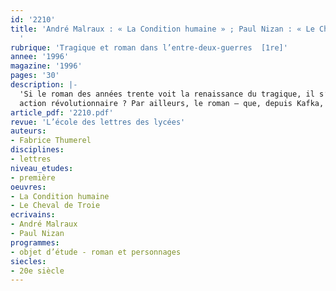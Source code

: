 ```yaml
---
id: '2210'
title: 'André Malraux : « La Condition humaine » ; Paul Nizan : « Le Cheval de Troie »
  '
rubrique: 'Tragique et roman dans l’entre-deux-guerres  [1re]'
annee: '1996'
magazine: '1996'
pages: '30'
description: |-
  'Si le roman des années trente voit la renaissance du tragique, il s’agit bel et bien d’une nouvelle forme, qui peut être qualifiée d’historique – laquelle s’accompagne d’un motif qui a traversé la littérature du XIXe siècle, celui de la Révolution. Seulement, ce retour de la Révolution sur la scène romanesque n’est pas sans soulever de lourdes interrogations : si épopée moderne il y a, quelles en sont les caractéristiques ? Témoigne-t-elle du même messianisme marxiste que le siècle précédent ? Quelles sont les utopies et les apories de cette
  action révolutionnaire ? Par ailleurs, le roman – que, depuis Kafka, l’on considère comme une allégorie métaphysique sur la condition humaine – se nourrit de réflexions philosophiques. C’est ainsi que « La Condition humaine » (1933) et « Le Cheval de Troie » (1935) sont répertoriés comme « romans à idées ». Quelle est l’originalité littéraire de leurs auteurs, souvent qualifiés d’abstraits ? Comment incarner des idées – et, en particulier, comment exprimer l’angoisse qui resurgit en ces années noires, comment la faire naître chez le lecteur ?'
article_pdf: '2210.pdf'
revue: 'L’école des lettres des lycées'
auteurs:
- Fabrice Thumerel
disciplines:
- lettres
niveau_etudes:
- première
oeuvres:
- La Condition humaine
- Le Cheval de Troie
ecrivains:
- André Malraux
- Paul Nizan
programmes:
- objet d’étude - roman et personnages
siecles:
- 20e siècle
---
```

